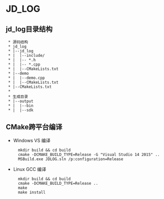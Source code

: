# JD_LOG

## jd_log目录结构
```
 * 源码结构
 * jd_log
 * |--jd_log
 * |  |--include/
 * |  |-- *.h
 * |  |-- *.cpp
 * |  |--CMakeLists.txt
 * |--demo
 * |  |--demo.cpp
 * |  |--CMakeLists.txt
 * |--CMakeLists.txt
 *
 * 生成目录
 * |--output
 * |  |--bin
 * |  |--sdk
```  

## CMake跨平台编译

* Windows VS 编译
  ```
    mkdir build && cd build
    cmake -DCMAKE_BUILD_TYPE=Release -G "Visual Studio 14 2015" ..
    MSBuild.exe JDLOG.sln /p:configuration=Release
  ```

* Linux GCC 编译
  ```
    mkdir build && cd build
    cmake -DCMAKE_BUILD_TYPE=Release ..
    make
    make install
  ```